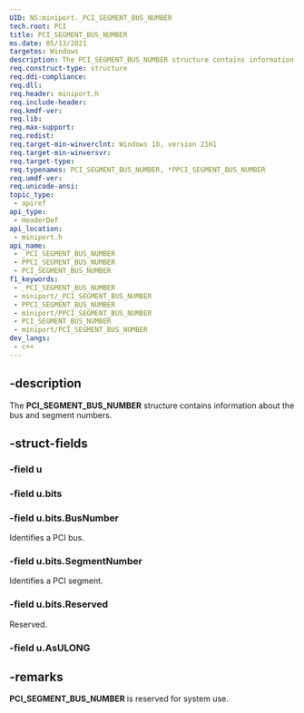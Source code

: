 ```yaml
---
UID: NS:miniport._PCI_SEGMENT_BUS_NUMBER
tech.root: PCI
title: PCI_SEGMENT_BUS_NUMBER
ms.date: 05/13/2021
targetos: Windows
description: The PCI_SEGMENT_BUS_NUMBER structure contains information about the bus and segment numbers.
req.construct-type: structure
req.ddi-compliance: 
req.dll: 
req.header: miniport.h
req.include-header: 
req.kmdf-ver: 
req.lib: 
req.max-support: 
req.redist: 
req.target-min-winverclnt: Windows 10, version 21H1
req.target-min-winversvr: 
req.target-type: 
req.typenames: PCI_SEGMENT_BUS_NUMBER, *PPCI_SEGMENT_BUS_NUMBER
req.umdf-ver: 
req.unicode-ansi: 
topic_type:
 - apiref
api_type:
 - HeaderDef
api_location:
 - miniport.h
api_name:
 - _PCI_SEGMENT_BUS_NUMBER
 - PPCI_SEGMENT_BUS_NUMBER
 - PCI_SEGMENT_BUS_NUMBER
f1_keywords:
 - _PCI_SEGMENT_BUS_NUMBER
 - miniport/_PCI_SEGMENT_BUS_NUMBER
 - PPCI_SEGMENT_BUS_NUMBER
 - miniport/PPCI_SEGMENT_BUS_NUMBER
 - PCI_SEGMENT_BUS_NUMBER
 - miniport/PCI_SEGMENT_BUS_NUMBER
dev_langs:
 - c++
---
```


## -description

The **PCI_SEGMENT_BUS_NUMBER** structure contains information about the bus and segment numbers.

## -struct-fields

### -field u

### -field u.bits

### -field u.bits.BusNumber

Identifies a PCI bus.

### -field u.bits.SegmentNumber

Identifies a PCI segment.

### -field u.bits.Reserved

Reserved.

### -field u.AsULONG

## -remarks

**PCI_SEGMENT_BUS_NUMBER** is reserved for system use.

